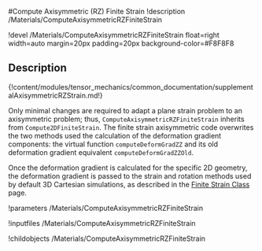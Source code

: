 #Compute Axisymmetric (RZ) Finite Strain
!description /Materials/ComputeAxisymmetricRZFiniteStrain

!devel /Materials/ComputeAxisymmetricRZFiniteStrain float=right width=auto margin=20px padding=20px background-color=#F8F8F8

## Description
{!content/modules/tensor_mechanics/common_documentation/supplementalAxisymmetricRZStrain.md!}

Only minimal changes are required to adapt a plane strain problem to an axisymmetric problem; thus,
`ComputeAxisymmetricRZFiniteStrain` inherits from `Compute2DFiniteStrain`.  The finite strain axisymmetric code overwrites the two methods used the calculation of the deformation gradient components:  the virtual function `computeDeformGradZZ` and its old deformation gradient equivalent `computeDeformGradZZOld`.

Once the deformation gradient is calculated for the specific 2D geometry, the deformation gradient is passed to the strain and rotation methods used by default 3D Cartesian simulations, as described in the [Finite Strain Class](auto::ComputeFiniteStrain) page.

!parameters /Materials/ComputeAxisymmetricRZFiniteStrain

!inputfiles /Materials/ComputeAxisymmetricRZFiniteStrain

!childobjects /Materials/ComputeAxisymmetricRZFiniteStrain
